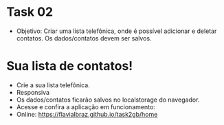# Task 02
- Objetivo: Criar uma lista telefônica, onde é possível adicionar e deletar contatos. Os dados/contatos devem ser salvos.



# Sua lista de contatos!
- Crie a sua lista telefônica.
- Responsiva
- Os dados/contatos ficarão salvos no localstorage do navegador.
- Acesse e confira a aplicação em funcionamento: 
- Online: https://flavialbraz.github.io/task2gb/home
